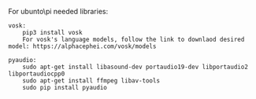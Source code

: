 For ubunto\pi needed libraries:

    vosk:
        pip3 install vosk
        For vosk's language models, follow the link to downlaod desired model: https://alphacephei.com/vosk/models

    pyaudio:
        sudo apt-get install libasound-dev portaudio19-dev libportaudio2 libportaudiocpp0
        sudo apt-get install ffmpeg libav-tools
        sudo pip install pyaudio
